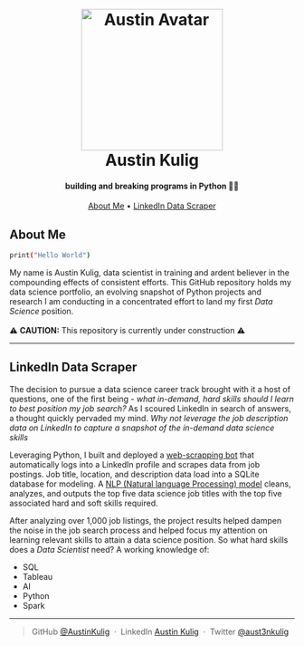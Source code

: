<h1 align="center">
  <br>
  <a href="https://github.com/AustinKulig"><img src="https://avatars.githubusercontent.com/u/57070127?s=400&u=999e11a7beb9271fa14ba0326ab3402cc0480d5e&v=4" alt="Austin Avatar" width="250"></a>
  <br>
  Austin Kulig
  <br>
</h1>

<h4 align="center">building and breaking programs in Python 🐍👾</h4>


<p align="center">
  <a href="#about-me">About Me</a> •
  <a href="#LinkedIn Data Scraper">LinkedIn Data Scraper</a>
  
</p>

## About Me
```bash
print("Hello World")
```
<p> 
My name is Austin Kulig, data scientist in training and ardent believer in the compounding effects of consistent efforts.
This GitHub repository holds my data science portfolio, an evolving snapshot of Python projects and research I am conducting
in a concentrated effort to land my first <i>Data Science</i> position. 
<br>
<br>
⚠️ <b>CAUTION:</b> This repository is currently under construction ⚠️

</p>

---
## LinkedIn Data Scraper
The decision to pursue a data science career track brought with it a host of questions, one of the first being - <i>what 
in-demand, hard skills should I learn to best position my job search? </i> As I scoured LinkedIn in search of answers, a thought
quickly pervaded my mind. <i>Why not leverage the job description data on LinkedIn to capture a snapshot of the in-demand 
data science skills</i>

Leveraging Python, I built and deployed a 
<a href="https://github.com/AustinKulig/data-science-portfolio/blob/main/Bots/LinkedIn%20Data%20Scraper/Scraper%20Bot.py">web-scrapping bot</a> 
that automatically logs into a LinkedIn profile and scrapes data from job postings. Job title, location, and description data load into a SQLite database for modeling. 
A <a href="https://github.com/AustinKulig/data-science-portfolio/blob/main/Bots/LinkedIn%20Data%20Scraper/NLP%20Model.py">NLP (Natural language Processing) model</a>
cleans, analyzes, and outputs the top five data science job titles with the top five associated
hard and soft skills required.

After analyzing over 1,000 job listings, the project results helped dampen the noise in the job search process and 
helped focus my attention on learning relevant skills to attain a data science position. So what hard skills does a <i>Data Scientist</i> need?
A working knowledge of:

<ul>
<li>SQL</li>
<li>Tableau</li>
<li>AI</li>
<li>Python</li>
<li>Spark</li>
</ul>

---
> GitHub [@AustinKulig](https://github.com/AustinKulig) &nbsp;&middot;&nbsp;
> LinkedIn [Austin Kulig](https://www.linkedin.com/in/austin-kulig-098728148/) &nbsp;&middot;&nbsp;
> Twitter [@aust3nkulig](https://twitter.com/aust3nkulig)